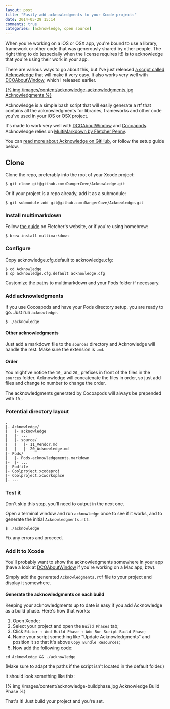 ```yaml
---
layout: post
title: "Easily add acknowledgments to your Xcode projects"
date: 2014-05-29 15:14
comments: true
categories: [acknowledge, open source]
---
```


When you're working on a iOS or OSX app, you're bound to use a library, framework or other code that was generously shared by other people. The right thing to do (especially when the license requires it!) is to acknowledge that you're using their work in your app.

There are various ways to go about this, but I've just released [a script called Acknowledge](https://github.com/DangerCove/Acknowledge/) that will make it very easy. It also works very well with [DCOAboutWindow](https://github.com/DangerCove/DCOAboutWindow), which I released earlier.

<div class="thumbnail">
<a href="https://github.com/DangerCove/Acknowledge/">{% img /images/content/acknowledge-acknowledgments.jpg Acknowledgments %}</a>
</div>

<!-- more -->

Acknowledge is a simple bash script that will easily generate a rtf that contains all the acknowledgments for libraries, frameworks and other code you've used in your iOS or OSX project.

It's made to work very well with [DCOAboutWindow](https://github.com/DangerCove/DCOAboutWindow) and [Cocoapods](http://www.cocoapods.org). Acknowledge relies on [MultiMarkdown by Fletcher Penny](http://fletcherpenney.net/multimarkdown).

You can [read more about Acknowledge on GitHub](https://github.com/DangerCove/Acknowledge/), or follow the setup guide below.

## Clone 

Clone the repo, preferably into the root of your Xcode project:

    $ git clone git@github.com:DangerCove/Acknowledge.git

Or if your project is a repo already, add it as a submodule:

    $ git submodule add git@github.com:DangerCove/Acknowledge.git

### Install multimarkdown

Follow [the guide](http://fletcherpenney.net/multimarkdown/install) on Fletcher's website, or if you're using homebrew:

    $ brew install multimarkdown

### Configure

Copy acknowledge.cfg.default to acknowledge.cfg:

    $ cd Acknowledge
    $ cp acknowledge.cfg.default acknowledge.cfg

Customize the paths to multimarkdown and your Pods folder if necessary.

### Add acknowledgments

If you use Cocoapods and have your Pods directory setup, you are ready to go. Just run `acknowledge`.

    $ ./acknowledge

#### Other acknowledgments

Just add a markdown file to the `sources` directory and Acknowledge will handle the rest. Make sure the extension is `.md`.

#### Order

You might've notice the `10_` and `20_` prefixes in front of the files in the `sources` folder. Acknowledge will concatenate the files in order, so just add files and change to number to change the order.

The acknowledgments generated by Cocoapods will always be prepended with `10_`.

### Potential directory layout

    .
    |- Acknowledge/
    |   |- acknowledge
    |   |- ...
    |   |- source/
    |   |   |- 11_Vendor.md
    |   |   |- 20_Acknowledge.md
    |- Pods/
    |   |- Pods-acknowledgements.markdown
    |-  |- ...
    |- Podfile
    |- Coolproject.xcodeproj
    |- Coolproject.xcworkspace
    |- ...

### Test it

Don't skip this step, you'll need to output in the next one.

Open a terminal window and run `acknowledge` once to see if it works, and to generate the initial `Acknowledgments.rtf`.

    $ ./acknowledge

Fix any errors and proceed.

### Add it to Xcode

You'll probably want to show the acknowledgments somewhere in your app (have a look at [DCOAboutWindow](https://github.com/DangerCove/DCOAboutWindow) if you're working on a Mac app, btw).

Simply add the generated `Acknowledgments.rtf` file to your project and display it somewhere.

#### Generate the acknowledgments on each build

Keeping your acknowledgments up to date is easy if you add Acknowledge as a build phase. Here's how that works:

1. Open Xcode;
1. Select your project and open the `Build Phases` tab;
1. Click `Editor → Add Build Phase → Add Run Script Build Phase`;
1. Name your script something like "Update Acknowledgments" and position it so that it's above `Copy Bundle Resources`;
1. Now add the following code:

`cd Acknowledge && ./acknowledge`

(Make sure to adapt the paths if the script isn't located in the default folder.)

It should look something like this:

<div class="thumbnail">
{% img /images/content/acknowledge-buildphase.jpg Acknowledge Build Phase %}
</div>

That's it! Just build your project and you're set.